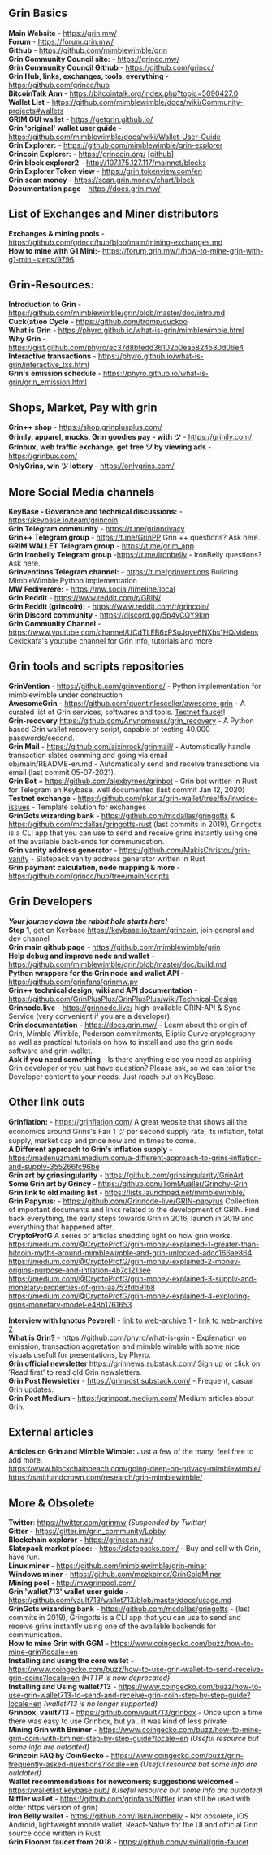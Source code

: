 ﻿**Grin Basics**
------------------------------------------------------------------------------------------------

**Main Website** - https://grin.mw/ <br />
**Forum** - https://forum.grin.mw/ <br />
**Github** - https://github.com/mimblewimble/grin <br />
**Grin Community Council site:** - https://grincc.mw/ <br />
**Grin Community Council Github** - https://github.com/grincc/ <br />
**Grin Hub, links, exchanges, tools, everything** - https://github.com/grincc/hub <br />
**BitcoinTalk Ann** - https://bitcointalk.org/index.php?topic=5090427.0 <br />
**Wallet List** - https://github.com/mimblewimble/docs/wiki/Community-projects#wallets <br />
**GRIM GUI wallet** - https://getgrin.github.io/  <br />
**Grin 'original' wallet user guide** - https://github.com/mimblewimble/docs/wiki/Wallet-User-Guide <br /> 
**Grin Explorer:** -  https://github.com/mimblewimble/grin-explorer <br />
**Grincoin Explorer:** - https://grincoin.org/  [[github](https://github.com/aglkm/grin-explorer)] <br />
**Grin block explorer2** - http://107.175.127.117/mainnet/blocks <br />
**Grin Explorer Token view** - https://grin.tokenview.com/en <br />
**Grin scan money** - https://scan.grin.money/chart/block <br />
**Documentation page** - https://docs.grin.mw/ <br />

**List of Exchanges and Miner distributors**
------------------------------------------------------------------------------------------------
**Exchanges & mining pools** - https://github.com/grincc/hub/blob/main/mining-exchanges.md <br />
**How to mine with G1 Mini:**- https://forum.grin.mw/t/how-to-mine-grin-with-g1-mini-steps/9796 <br />

**Grin-Resources:**
------------------------------------------------------------------------------------------------

**Introduction to Grin** - https://github.com/mimblewimble/grin/blob/master/doc/intro.md <br />
**Cuck(at)oo Cycle** - https://github.com/tromp/cuckoo <br />
**What is Grin** - https://phyro.github.io/what-is-grin/mimblewimble.html <br />
**Why Grin** - https://gist.github.com/phyro/ec37d8bfedd36102b0ea5824580d06e4 <br />
**Interactive transactions** - https://phyro.github.io/what-is-grin/interactive_txs.html <br />
**Grin's emission schedule** - https://phyro.github.io/what-is-grin/grin_emission.html <br />

**Shops, Market, Pay with grin**
------------------------------------------------------------------------------------------------
**Grin++ shop** - https://shop.grinplusplus.com/ <br />
**Grinily, apparel, mucks,  Grin goodies pay - with ツ** - https://grinily.com/ <br />
**Grinbux, web traffic exchange, get free ツ by viewing ads** - https://grinbux.com/ <br />
**OnlyGrins, win ツ lottery** - https://onlygrins.com/ <br />


**More Social Media channels**
------------------------------------------------------------------------------------------------

**KeyBase - Goverance and technical discussions:** - https://keybase.io/team/grincoin <br />
**Grin Telegram community** - https://t.me/grinprivacy <br />
**Grin++ Telegram group** -  https://t.me/GrinPP Grin ++ questions? Ask here. <br />
**GRIM WALLET Telegram group** -  https://t.me/grim_app  <br />
**Grin Ironbelly Telegram group**  -https://t.me/ironbelly - IronBelly questions? Ask here. <br />
**Grinventions Telegram channel:** - https://t.me/grinventions Building MimbleWimble Python implementation <br />
**MW Fediverere:** -  https://mw.social/timeline/local <br />
**Grin Reddit** -  https://www.reddit.com/r/GRIN/ <br />
**Grin Reddit (grincoin):** - https://www.reddit.com/r/grincoin/ <br />
**Grin Discord community** - https://discord.gg/5p4vCQY9km <br />
**Grin Community Channel** - https://www.youtube.com/channel/UCdTLEB6xPSuJqye6NXbs1HQ/videos Cekickafa's youtube channel for Grin info, tutorials and more <br />

**Grin tools and scripts repositories**
------------------------------------------------------------------------------------------------

**GrinVention** - https://github.com/grinventions/ - Python implementation for mimblewimble under construction <br />
**AwesomeGrin** - https://github.com/quentinlesceller/awesome-grin - A curated list of Grin services, softwares and tools. [Testnet faucet]([url](https://github.com/quentinlesceller/awesome-grin#faucet))!  
**Grin-recovery** https://github.com/Anynomouss/grin_recovery - A Python based Grin wallet recovery script, capable of testing 40.000 passwords/second. <br />
**Grin Mail** - https://github.com/aixinrock/grinmail/ - Automatically handle transaction slates comming and going via email <br />
ob/main/README-en.md - Automatically send and receive transactions via email (last commit 05-07-2021). <br />
**Grin Bot** = https://github.com/alexbyrnes/grinbot - Grin bot written in Rust for Telegram en Keybase, well documented (last commit Jan 12, 2020) <br />
**Testnet exchange** - https://github.com/pkariz/grin-wallet/tree/fix/invoice-issues - Template solution for exchanges <br />
**GrinGots wizarding bank** - https://github.com/mcdallas/gringotts  & https://github.com/mcdallas/gringotts-rust (last commits in 2019), Gringotts is a CLI app that you can use to send and receive grins instantly using one of the available back-ends for communication. <br />
**Grin vanity address generator** -  https://github.com/MakisChristou/grin-vanity - Slatepack vanity address generator written in Rust <br />
**Grin payment calculation, node mapping & more** -  https://github.com/grincc/hub/tree/main/scripts <br />

**Grin Developers**
------------------------------------------------------------------------------------------------

***Your journey down the rabbit hole starts here!*** <br />
**Step 1**, get on Keybase https://keybase.io/team/grincoin, join general and dev channel <br />
**Grin main github page** - https://github.com/mimblewimble/grin <br />
**Help debug and improve node and wallet** - https://github.com/mimblewimble/grin/blob/master/doc/build.md <br />
**Python wrappers for the Grin node and wallet API** - https://github.com/grinfans/grinmw.py <br />
**Grin++ technical design, wiki and API documentation** - https://github.com/GrinPlusPlus/GrinPlusPlus/wiki/Technical-Design <br />
**Grinnode.live** - https://grinnode.live/ high-available GRIN-API & Sync-Service (very convenient if you are a developer). <br />
**Grin documentation** - https://docs.grin.mw/ - Learn about the origin of Grin, Mimble Wimble, Pederson commitments, Eliptic Curve cryptography as well as practical tutorials on how to install and use the grin node software and grin-wallet. <br />
**Ask if you need something**  - Is there anything else you need as aspiring Grin developer or you just have question? Please ask, so we can tailor the Developer content to your needs. Just reach-out on KeyBase. <br />

**Other link outs**
------------------------------------------------------------------------------------------------

**Grinflation:** - https://grinflation.com/ A great website that shows all the economics around Grins's Fair 1   ツ per second supply rate, its inflation, total supply, market cap and price now and in times to come. <br />
**A Different approach to Grin's inflation supply** - https://madenuzmani.medium.com/a-different-approach-to-grins-inflation-and-supply-355266fc96be <br />
**Grin art by grinsingularity** - https://github.com/grinsingularity/GrinArt <br />
**Some Grin art by Grincy** - https://github.com/TomMualler/Grinchy-Grin <br />
**Grin link to old mailing list** - https://lists.launchpad.net/mimblewimble/ <br />
**Grin Papyrus:** - https://github.com/Grinnode-live/GRIN-papyrus Collection of important documents and links related to the development of GRIN. Find back everything, the early steps towards Grin in 2016, launch in 2019 and everything that happened after. <br />
**CryptoProfG** A series of articles shedding light on how grin works.  <br />
  https://medium.com/@CryptoProfG/grin-money-explained-1-greater-than-bitcoin-myths-around-mimblewimble-and-grin-unlocked-adcc166ae864 <br />
  https://medium.com/@CryptoProfG/grin-money-explained-2-money-origins-purpose-and-inflation-4b7c1213ee <br />
  https://medium.com/@CryptoProfG/grin-money-explained-3-supply-and-monetary-properties-of-grin-aa753fdb91b8 <br />
  https://medium.com/@CryptoProfG/grin-money-explained-4-exploring-grins-monetary-model-e48b1761653 <br />

**Interview with Ignotus Peverell** -  [link to web-archive 1](https://web.archive.org/web/20210304063138/https://breakermag.com/grin-founder-ignotus-peverell-on-life-after-launch-and-the-path-forward/) - [link to web-archive 2](https://web.archive.org/web/20210304063138/https://breakermag.com/grin-founder-ignotus-peverell-on-life-after-launch-and-the-path-forward/) <br />
**What is Grin?** - https://github.com/phyro/what-is-grin - Explenation on emission, transaction aggretation and mimble wimble with some nice visuals usefull for presentations, by Phyro. <br />
**Grin official newsletter** https://grinnews.substack.com/ Sign up or click on 'Read first' to read old Grin newsletters. <br />
**Grin Post Newsletter** - https://grinpost.substack.com/ - Frequent, casual Grin updates. <br />
**Grin Post Medium** - https://grinpost.medium.com/  Medium articles about Grin. <br />

**External articles**
------------------------------------------------------------------------------------------------

**Articles on Grin and Mimble Wimble:** Just a few of the many, feel free to add more. <br />
https://www.blockchainbeach.com/going-deep-on-privacy-mimblewimble/ <br />
https://smithandcrown.com/research/grin-mimblewimble/ <br />

**More & Obsolete**
------------------------------------------------------------------------------------------------
**Twitter**: https://twitter.com/grinmw *(Suspended by Twitter)* <br />
**Gitter** -  https://gitter.im/grin_community/Lobby <br />
**Blockchain explorer** - https://grinscan.net/ <br />
**Slatepack market place:**  - https://slatepacks.com/ - Buy and sell with Grin, have fun. <br />
**Linux miner** - https://github.com/mimblewimble/grin-miner <br />
**Windows miner** - https://github.com/mozkomor/GrinGoldMiner <br />
**Mining pool** - http://mwgrinpool.com/ <br />
**Grin 'wallet713' wallet user guide** - https://github.com/vault713/wallet713/blob/master/docs/usage.md <br />
**GrinGots wizarding bank** - https://github.com/mcdallas/gringotts - (last commits in 2019), Gringotts is a CLI app that you can use to send and receive grins instantly using one of the available backends for communication. <br />
**How to mine Grin with GGM** - https://www.coingecko.com/buzz/how-to-mine-grin?locale=en <br />
**Installing and using the core wallet** - https://www.coingecko.com/buzz/how-to-use-grin-wallet-to-send-receive-grin-coins?locale=en *(HTTP is now deprecated)* <br />
**Installing and Using wallet713** - https://www.coingecko.com/buzz/how-to-use-grin-wallet713-to-send-and-receive-grin-coin-step-by-step-guide?locale=en *(wallet713 is no longer supported)* <br />
**Grinbox, vault713** - https://github.com/vault713/grinbox - Once upon a time there was easy to use Grinbox, but ya.. it was kind of less private <br />
**Mining Grin with Bminer** - https://www.coingecko.com/buzz/how-to-mine-grin-coin-with-bminer-step-by-step-guide?locale=en *(Useful resource but some info are outdated)* <br />
**Grincoin FAQ by CoinGecko** - https://www.coingecko.com/buzz/grin-frequently-asked-questions?locale=en *(Useful resource but some info are outdated)* <br />
**Wallet recommendations for newcomers; suggestions welcomed** - https://walletlist.keybase.pub/ *(Useful resource but some info are outdated)* <br />
**Niffler wallet** - https://github.com/grinfans/Niffler (can still be used with older https version of grin) <br />
**Iron Belly wallet** -  https://github.com/i1skn/ironbelly - Not obsolete, iOS Android, lightweight mobile wallet, React-Native for the UI and official Grin source code written in Rust <br />
**Grin Floonet faucet from 2018** - https://github.com/visvirial/grin-faucet <br />





